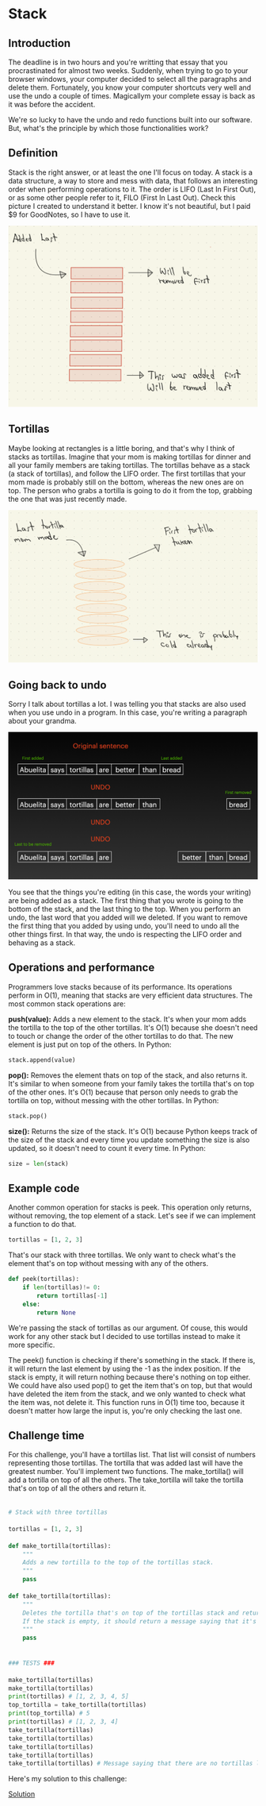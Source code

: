 # Stack

## Introduction

The deadline is in two hours and you're writting that essay that you procrastinated for almost two weeks. Suddenly, when trying to go to your browser windows, your computer decided to select all the paragraphs and delete them. Fortunately, you know your computer shortcuts very well and use the undo a couple of times. Magicallym your complete essay is back as it was before the accident.

We're so lucky to have the undo and redo functions built into our software. But, what's the principle by which those functionalities work?

## Definition

Stack is the right answer, or at least the one I'll focus on today. A stack is a data structure, a way to store and mess with data, that follows an interesting order when performing operations to it. The order is LIFO (Last In First Out), or as some other people refer to it, FILO (First In Last Out). Check this picture I created to understand it better. I know it's not beautiful, but I paid $9 for GoodNotes, so I have to use it.

![Stack Definition Image](media/stack_definition.png)

## Tortillas

Maybe looking at rectangles is a little boring, and that's why I think of stacks as tortillas. Imagine that your mom is making tortillas for dinner and all your family members are taking tortillas. The tortillas behave as a stack (a stack of tortillas), and follow the LIFO order. The first tortillas that your mom made is probably still on the bottom, whereas the new ones are on top. The person who grabs a tortilla is going to do it from the top, grabbing the one that was just recently made.

![Stack of Tortillas](media/stack_tortilla.png)

## Going back to undo

Sorry I talk about tortillas a lot. I was telling you that stacks are also used when you use undo in a program. In this case, you're writing a paragraph about your grandma.

![Stack of Tortillas](media/stack_undo.png)

You see that the things you're editing (in this case, the words your writing) are being added as a stack. The first thing that you wrote is going to the bottom of the stack, and the last thing to the top. When you perform an undo, the last word that you added will we deleted. If you want to remove the first thing that you added by using undo, you'll need to undo all the other things first. In that way, the undo is respecting the LIFO order and behaving as a stack.

## Operations and performance

Programmers love stacks because of its performance. Its operations perform in O(1), meaning that stacks are very efficient data structures. The most common stack operations are:

**push(value):** Adds a new element to the stack. It's when your mom adds the tortilla to the top of the other tortillas. It's O(1) because she doesn't need to touch or change the order of the other tortillas to do that. The new element is just put on top of the others. In Python:

```python
stack.append(value)
```

**pop():** Removes the element thats on top of the stack, and also returns it. It's similar to when someone from your family takes the tortilla that's on top of the other ones. It's O(1) because that person only needs to grab the tortilla on top, without messing with the other tortillas.  In Python:

```python
stack.pop()
```

**size():** Returns the size of the stack. It's O(1) because Python keeps track of the size of the stack and every time you update something the size is also updated, so it doesn't need to count it every time. In Python:

```python
size = len(stack)
```

## Example code

Another common operation for stacks is peek. This operation only returns, without removing, the top element of a stack. Let's see if we can implement a function to do that.

```python
tortillas = [1, 2, 3]
```

That's our stack with three tortillas. We only want to check what's the element that's on top without messing with any of the others.

```python
def peek(tortillas):
    if len(tortillas)!= 0:
        return tortillas[-1]
    else:
        return None
```

We're passing the stack of tortillas as our argument. Of couse, this would work for any other stack but I decided to use tortillas instead to make it more specific.

The peek() function is checking if there's something in the stack. If there is, it will return the last element by using the -1 as the index position. If the stack is empty, it will return nothing because there's nothing on top either. We could have also used pop() to get the item that's on top, but that would have deleted the item from the stack, and we only wanted to check what the item was, not delete it. This function runs in O(1) time too, because it doesn't matter how large the input is, you're only checking the last one.

## Challenge time

For this challenge, you'll have a tortillas list. That list will consist of numbers representing those tortillas. The tortilla that was added last will have the greatest number. You'll implement two functions. The make_tortilla() will add a tortilla on top of all the others. The take_tortilla will take the tortilla that's on top of all the others and return it.

```python

# Stack with three tortillas

tortillas = [1, 2, 3]

def make_tortilla(tortillas):
    """
    Adds a new tortilla to the top of the tortillas stack.
    """
    pass

def take_tortilla(tortillas):
    """
    Deletes the tortilla that's on top of the tortillas stack and returns it.
    If the stack is empty, it should return a message saying that it's empty.
    """
    pass


### TESTS ###

make_tortilla(tortillas)
make_tortilla(tortillas)
print(tortillas) # [1, 2, 3, 4, 5]
top_tortilla = take_tortilla(tortillas)
print(top_tortilla) # 5
print(tortillas) # [1, 2, 3, 4]
take_tortilla(tortillas)
take_tortilla(tortillas)
take_tortilla(tortillas)
take_tortilla(tortillas)
take_tortilla(tortillas) # Message saying that there are no tortillas left.

```

Here's my solution to this challenge:

[Solution](code/stack_challenge_solved)





